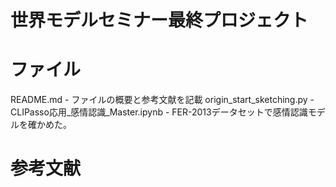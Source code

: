 # 世界モデルセミナー最終プロジェクト

# ファイル
README.md - ファイルの概要と参考文献を記載
origin_start_sketching.py - 
CLIPasso応用_感情認識_Master.ipynb - FER-2013データセットで感情認識モデルを確かめた。

# 参考文献
